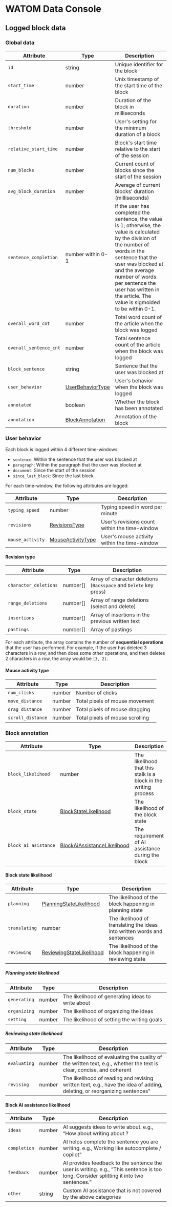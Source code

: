 # WATOM Data Console

## Logged block data

### Global data

| Attribute              | Type                                 | Description                                                                                                                                                                                                                                                                                               |
| ---------------------- | ------------------------------------ | --------------------------------------------------------------------------------------------------------------------------------------------------------------------------------------------------------------------------------------------------------------------------------------------------------- |
| `id`                   | string                               | Unique identifier for the block                                                                                                                                                                                                                                                                           |
| `start_time`           | number                               | Unix timestamp of the start time of the block                                                                                                                                                                                                                                                             |
| `duration`             | number                               | Duration of the block in milliseconds                                                                                                                                                                                                                                                                     |
| `threshold`            | number                               | User's setting for the minimum duration of a block                                                                                                                                                                                                                                                        |
| `relative_start_time`  | number                               | Block's start time relative to the start of the session                                                                                                                                                                                                                                                   |
| `num_blocks`           | number                               | Current count of blocks since the start of the session                                                                                                                                                                                                                                                    |
| `avg_block_duration`   | number                               | Average of current blocks' duration (milliseconds)                                                                                                                                                                                                                                                        |
| `sentence_completion`  | number within 0-1                    | if the user has completed the sentence, the value is 1; otherwise, the value is calculated by the division of the number of words in the sentence that the user was blocked at and the average number of words per sentence the user has written in the article. The value is sigmoided to be within 0-1. |
| `overall_word_cnt`     | number                               | Total word count of the article when the block was logged                                                                                                                                                                                                                                                 |
| `overall_sentence_cnt` | number                               | Total sentence count of the article when the block was logged                                                                                                                                                                                                                                             |
| `block_sentence`       | string                               | Sentence that the user was blocked at                                                                                                                                                                                                                                                                     |
| `user_behavior`        | [UserBehaviorType](#user-behavior)   | User's behavior when the block was logged                                                                                                                                                                                                                                                                 |
| `annotated`            | boolean                              | Whether the block has been annotated                                                                                                                                                                                                                                                                      |
| `annotation`           | [BlockAnnotation](#block-annotation) | Annotation of the block                                                                                                                                                                                                                                                                                   |

### User behavior

Each block is logged within 4 different time-windows:

- `sentence`: Within the sentence that the user was blocked at
- `paragraph`: Within the paragraph that the user was blocked at
- `document`: Since the start of the session
- `since_last_block`: Since the last block

For each time-window, the following attributes are logged:

| Attribute        | Type                                      | Description                                   |
| ---------------- | ----------------------------------------- | --------------------------------------------- |
| `typing_speed`   | number                                    | Typing speed in word per minute               |
| `revisions`      | [RevisionsType](#revision-type)           | User's revisions count within the time-window |
| `mouse_activity` | [MouseActivityType](#mouse-activity-type) | User's mouse activity within the time-window  |

<!-- Revision type -->

#### Revision type

| Attribute             | Type     | Description                                                       |
| --------------------- | -------- | ----------------------------------------------------------------- |
| `character_deletions` | number[] | Array of character deletions (`Backspace` and `Delete` key press) |
| `range_deletions`     | number[] | Array of range deletions (select and delete)                      |
| `insertions`          | number[] | Array of insertions in the previous written text                  |
| `pastings`            | number[] | Array of pastings                                                 |

For each attribute, the array contains the number of **sequential operations** that the user has performed. For example, if the user has deleted 3 characters in a row, and then does some other operations, and then deletes 2 characters in a row, the array would be `[3, 2]`.

<!-- Mouse activity type -->

#### Mouse activity type

| Attribute         | Type   | Description                     |
| ----------------- | ------ | ------------------------------- |
| `num_clicks`      | number | Number of clicks                |
| `move_distance`   | number | Total pixels of mouse movement  |
| `drag_distance`   | number | Total pixels of mouse dragging  |
| `scroll_distance` | number | Total pixels of mouse scrolling |

### Block annotation

| Attribute            | Type                                                           | Description                                                      |
| -------------------- | -------------------------------------------------------------- | ---------------------------------------------------------------- |
| `block_likelihood`   | number                                                         | The likelihood that this stalk is a block in the writing process |
| `block_state`        | [BlockStateLikelihood](#block-state-likelihood)                | The likelihood of the block state                                |
| `block_ai_asistance` | [BlockAiAssistanceLikelihood](#block-ai-assistance-likelihood) | The requirement of AI assistance during the block                |

#### Block state likelihood

| Attribute     | Type                                                    | Description                                                              |
| ------------- | ------------------------------------------------------- | ------------------------------------------------------------------------ |
| `planning`    | [PlanningStateLikelihood](#planning-state-likelihood)   | The likelihood of the block happening in planning state                  |
| `translating` | number                                                  | The likelihood of translating the ideas into written words and sentences |
| `reviewing`   | [ReviewingStateLikelihood](#reviewing-state-likelihood) | The likelihood of the block happening in reviewing state                 |

##### Planning state likelihood

| Attribute    | Type   | Description                                       |
| ------------ | ------ | ------------------------------------------------- |
| `generating` | number | The likelihood of generating ideas to write about |
| `organizing` | number | The likelihood of organizing the ideas            |
| `setting`    | number | The likelihood of setting the writing goals       |

##### Reviewing state likelihood

| Attribute    | Type   | Description                                                                                                              |
| ------------ | ------ | ------------------------------------------------------------------------------------------------------------------------ |
| `evaluating` | number | The likelihood of evaluating the quality of the written text, e.g., whether the text is clear, concise, and coherent     |
| `revising`   | number | The likelihood of reading and revising written text, e.g., have the idea of adding, deleting, or reorganizing sentences" |

#### Block AI assistance likelihood

| Attribute    | Type   | Description                                                                                                                            |
| ------------ | ------ | -------------------------------------------------------------------------------------------------------------------------------------- |
| `ideas`      | number | AI suggests ideas to write about. e.g., “How about writing about <suggested idea>?                                                     |
| `completion` | number | AI helps complete the sentence you are writing. e.g., Working like autocomplete / copilot"                                             |
| `feedback`   | number | AI provides feedback to the sentence the user is writing. e.g., “This sentence is too long. Consider splitting it into two sentences.” |
| `other`      | string | Custom AI assistance that is not covered by the above categories                                                                       |
